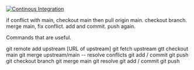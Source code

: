 [![Continous Integration](https://github.com/Subasamax/Testing/actions/workflows/main.yml/badge.svg)](https://github.com/Subasamax/Testing/actions/workflows/main.yml)


if conflict with main, checkout main then pull origin main. checkout branch. merge main, fix conflict. add and commit. push again. 

Commands that are useful.

git remote add upstream [URL of upstream]
git fetch upstream 
gtt checkout main
git merge upstream/main   -- resolve conflicts
git add / commit
git push
git checkout branch
git merge main
git resolve
git add / commit
git push

